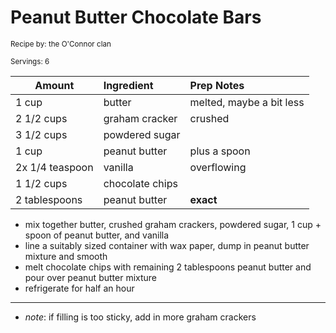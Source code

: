 # Peanut Butter Chocolate Bars

<small>Recipe by: the O'Connor clan</small>

<small>Servings: 6</small>

| Amount          | Ingredient      | Prep Notes               |
| --------------- | :-------------- | :----------------------- |
| 1 cup           | butter          | melted, maybe a bit less |
| 2 1/2 cups      | graham cracker  | crushed                  |
| 3 1/2 cups      | powdered sugar  |                          |
| 1 cup           | peanut butter   | plus a spoon             |
| 2x 1/4 teaspoon | vanilla         | overflowing              |
| 1 1/2 cups      | chocolate chips |                          |
| 2 tablespoons   | peanut butter   | **exact**                |

- mix together butter, crushed graham crackers, powdered sugar, 1 cup + spoon of peanut butter, and vanilla
- line a suitably sized container with wax paper, dump in peanut butter mixture and smooth
- melt chocolate chips with remaining 2 tablespoons peanut butter and pour over peanut butter mixture
- refrigerate for half an hour

---

- _note_: if filling is too sticky, add in more graham crackers